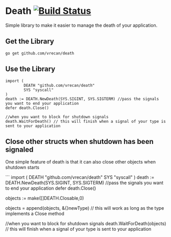 # Death [![Build Status](https://travis-ci.org/vrecan/death.svg?branch=master)](https://travis-ci.org/vrecan/death)
<p>Simple library to make it easier to manage the death of your application.</p>

## Get the Library
```
go get github.com/vrecan/death
```
## Use the Library
```
import (
        DEATH "github.com/vrecan/death"
        SYS "syscall"
)
death := DEATH.NewDeath(SYS.SIGINT, SYS.SIGTERM) //pass the signals you want to end your application
defer death.Close()

//when you want to block for shutdown signals
death.WaitForDeath() // this will finish when a signal of your type is sent to your application
```

## Close other structs when shutdown has been signaled
<p>One simple feature of death is that it can also close other objects when shutdown starts</p>
```
import (
        DEATH "github.com/vrecan/death"
        SYS "syscall"
)
death := DEATH.NewDeath(SYS.SIGINT, SYS.SIGTERM) //pass the signals you want to end your application
defer death.Close()

objects := make([]DEATH.Closable,0)

objects = append(objects, &{}newType) // this will work as long as the type implements a Close method

//when you want to block for shutdown signals
death.WaitForDeath(objects) // this will finish when a signal of your type is sent to your application
```
